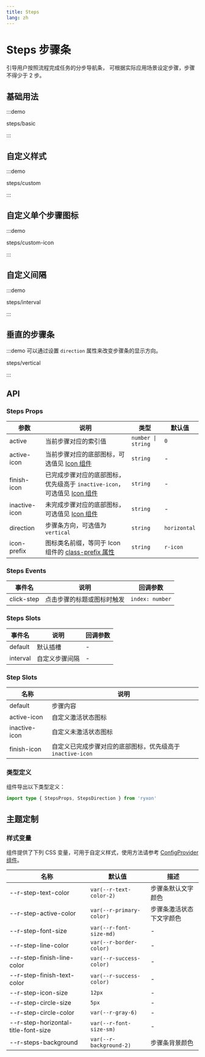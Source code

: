 ```yaml
---
title: Steps
lang: zh
---
```


# Steps 步骤条

引导用户按照流程完成任务的分步导航条， 可根据实际应用场景设定步骤，步骤不得少于 2 步。

## 基础用法

:::demo

steps/basic

:::

## 自定义样式

:::demo

steps/custom

:::

## 自定义单个步骤图标

:::demo

steps/custom-icon

:::

## 自定义间隔

:::demo

steps/interval

:::

## 垂直的步骤条

:::demo 可以通过设置 `direction` 属性来改变步骤条的显示方向。

steps/vertical

:::

## API

### Steps Props

| 参数 | 说明 | 类型 | 默认值 |
| --- | --- | --- | --- |
| active | 当前步骤对应的索引值 | `number \| string` | `0` |
| active-icon | 当前步骤对应的底部图标，可选值见 [Icon 组件](/zh/component/icon.html#api) | `string` | - |
| finish-icon | 已完成步骤对应的底部图标，优先级高于 `inactive-icon`，可选值见 [Icon 组件](/zh/component/icon.html#api) | `string` | - |
| inactive-icon | 未完成步骤对应的底部图标，可选值见 [Icon 组件](/zh/component/icon.html#api) | `string` | - |
| direction | 步骤条方向，可选值为 `vertical` | `string` | `horizontal` |
| icon-prefix | 图标类名前缀，等同于 Icon 组件的 [class-prefix 属性](/zh/component/icon.html#api) | `string` | `r-icon` |

### Steps Events

| 事件名     | 说明                       | 回调参数        |
| ---------- | -------------------------- | --------------- |
| click-step | 点击步骤的标题或图标时触发 | `index: number` |

### Steps Slots

| 事件名   | 说明           | 回调参数 |
| -------- | -------------- | -------- |
| default  | 默认插槽       | -        |
| interval | 自定义步骤间隔 | -        |

### Step Slots

| 名称          | 说明                                                       |
| ------------- | ---------------------------------------------------------- |
| default       | 步骤内容                                                   |
| active-icon   | 自定义激活状态图标                                         |
| inactive-icon | 自定义未激活状态图标                                       |
| finish-icon   | 自定义已完成步骤对应的底部图标，优先级高于 `inactive-icon` |

### 类型定义

组件导出以下类型定义：

```ts
import type { StepsProps, StepsDirection } from 'ryxon'
```

## 主题定制

### 样式变量

组件提供了下列 CSS 变量，可用于自定义样式，使用方法请参考 [ConfigProvider 组件](#/zh-CN/config-provider)。

| 名称 | 默认值 | 描述 |
| --- | --- | --- |
| --r-step-text-color | `var(--r-text-color-2)` | 步骤条默认文字颜色 |
| --r-step-active-color | `var(--r-primary-color)` | 步骤条激活状态下文字颜色 |
| --r-step-font-size | `var(--r-font-size-md)` | - |
| --r-step-line-color | `var(--r-border-color)` | - |
| --r-step-finish-line-color | `var(--r-success-color)` | - |
| --r-step-finish-text-color | `var(--r-success-color)` | - |
| --r-step-icon-size | `12px` | - |
| --r-step-circle-size | `5px` | - |
| --r-step-circle-color | `var(--r-gray-6)` | - |
| --r-step-horizontal-title-font-size | `var(--r-font-size-sm)` | - |
| --r-steps-background | `var(--r-background-2)` | 步骤条背景颜色 |
